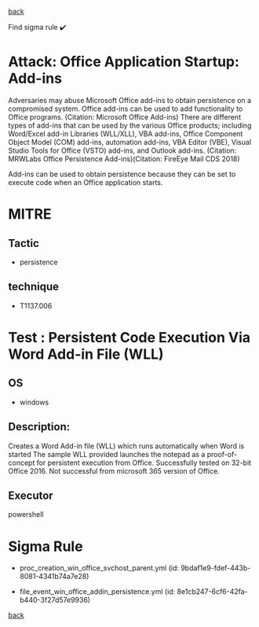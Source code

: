 
[back](../index.md)

Find sigma rule :heavy_check_mark: 

# Attack: Office Application Startup: Add-ins 

Adversaries may abuse Microsoft Office add-ins to obtain persistence on a compromised system. Office add-ins can be used to add functionality to Office programs. (Citation: Microsoft Office Add-ins) There are different types of add-ins that can be used by the various Office products; including Word/Excel add-in Libraries (WLL/XLL), VBA add-ins, Office Component Object Model (COM) add-ins, automation add-ins, VBA Editor (VBE), Visual Studio Tools for Office (VSTO) add-ins, and Outlook add-ins. (Citation: MRWLabs Office Persistence Add-ins)(Citation: FireEye Mail CDS 2018)

Add-ins can be used to obtain persistence because they can be set to execute code when an Office application starts. 

# MITRE
## Tactic
  - persistence


## technique
  - T1137.006


# Test : Persistent Code Execution Via Word Add-in File (WLL)
## OS
  - windows


## Description:
Creates a Word Add-in file (WLL) which runs automatically when Word is started
The sample WLL provided launches the notepad as a proof-of-concept for persistent execution from Office.
Successfully tested on 32-bit Office 2016. Not successful from microsoft 365 version of Office. 


## Executor
powershell

# Sigma Rule
 - proc_creation_win_office_svchost_parent.yml (id: 9bdaf1e9-fdef-443b-8081-4341b74a7e28)

 - file_event_win_office_addin_persistence.yml (id: 8e1cb247-6cf6-42fa-b440-3f27d57e9936)



[back](../index.md)
